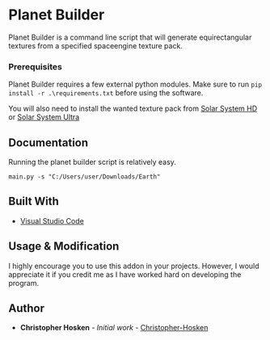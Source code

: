# Planet Builder

Planet Builder is a command line script that will generate equirectangular textures from a specified spaceengine texture pack.

### Prerequisites

Planet Builder requires a few external python modules.
Make sure to run `pip install -r .\requirements.txt` before using the software.

You will also need to install the wanted texture pack from [Solar System HD](http://spaceengine.org/download/official-addons/solar-system-hd/) or [Solar System Ultra](http://spaceengine.org/download/official-addons/solar-system-uhd/)

## Documentation

Running the planet builder script is relatively easy.


`main.py -s "C:/Users/user/Downloads/Earth"`



## Built With

* [Visual Studio Code](https://code.visualstudio.com/)

## Usage & Modification

I highly encourage you to use this addon in your projects. However, I would appreciate it if you credit me as I have worked hard on developing the program.

## Author

* **Christopher Hosken** - *Initial work* - [Christopher-Hosken](https://github.com/Christopher-Hosken)

